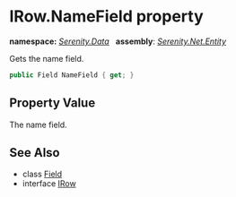 # IRow.NameField property
**namespace:** *[Serenity.Data](../../README.md#serenity.data-namespace)*   **assembly**: *[Serenity.Net.Entity](../../README.md)*

Gets the name field.

```csharp
public Field NameField { get; }
```

## Property Value

The name field.

## See Also

* class [Field](../Field.md)
* interface [IRow](../IRow.md)